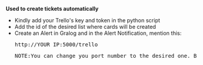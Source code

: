 <b>Used to create tickets automatically</b>

<ul>
<li>Kindly add your Trello's key and token in the python script</li>
<li>Add the id of the desired list where cards will be created</li>
<li>Create an Alert in Gralog and in the Alert Notification, mention this:</li>
<pre>http://YOUR_IP:5000/trello</pre>
<pre>NOTE:You can change you port number to the desired one. By default it is 5000.</pre>
</ul>
